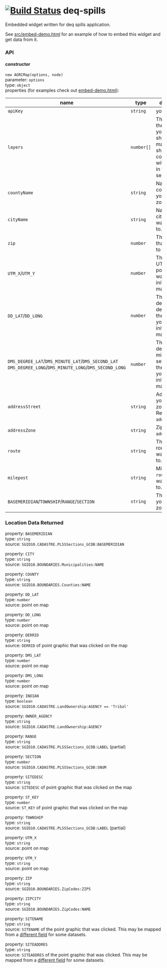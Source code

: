 [![Build Status](https://travis-ci.org/agrc/deq-spills.svg?branch=master)](https://travis-ci.org/agrc/deq-spills)
deq-spills
==========

Embedded widget written for deq spills application.

See [src/embed-demo.html](src/embed-demo.html) for an example of how to embed this widget and get data from it.

### API
#### constructor
`new AGRCMap(options, node)`  
parameter: `options`  
type: `object`  
properties (for examples check out [embed-demo.html](src/embed-demo.html)):  

|name|type|description|
|---|---|---|
|`apiKey`|`string`|your api key|
|`layers`|`number[]`|The indices of the layers that you want to show in the map. They should correspond with the layers in the map service.|
|`countyName`|`string`|Name of the county that you want to zoom to.|
|`cityName`|`string`|Name of the city that you want to zoom to.|
|`zip`|`number`|The zip code that you want to zoom to.|
|`UTM_X`/`UTM_Y`|`number`|The coords (in UTM) of the point that you want to initialize the map with.|
|`DD_LAT`/`DD_LONG`|`number`|The coords (in decimal degrees) of the point that you want to initialize the map with.|
|`DMS_DEGREE_LAT`/`DMS_MINUTE_LAT`/`DMS_SECOND_LAT` `DMS_DEGREE_LONG`/`DMS_MINUTE_LONG`/`DMS_SECOND_LONG`|`number`|The coords (in degrees, minutes, seconds) of the point that you want to initialize the map with.|
|`addressStreet`|`string`|Address that you want to zoom to. Requires `addressZone`.|
|`addressZone`|`string`|Zip or city of `addressStreet`.|
|`route`|`string`|The UDOT route that you want to zoom to.|
|`milepost`|`string`|Milepost of `route` that you want to zoom to.|
|`BASEMERIDIAN`/`TOWNSHIP`/`RANGE`/`SECTION`|`string`|The TRS that you want to zoom to.

### Location Data Returned
property: `BASEMERIDIAN`  
type: `string`  
source: `SGID10.CADASTRE.PLSSSections_GCDB:BASEMERIDIAN`  

property: `CITY`  
type: `string`  
source: `SGID10.BOUNDARIES.Municipalities:NAME`  

property: `COUNTY`  
type: `string`  
source: `SGID10.BOUNDARIES.Counties:NAME`  

property: `DD_LAT`  
type: `number`  
source: point on map  

property: `DD_LONG`  
type: `number`  
source: point on map  

property: `DERRID`  
type: `string`  
source: `DERRID` of point graphic that was clicked on the map  

property: `DMS_LAT`  
type: `number`  
source: point on map  

property: `DMS_LONG`  
type: `number`  
source: point on map  

property: `INDIAN`  
type: `boolean`  
source: `SGID10.CADASTRE.LandOwnership:AGENCY == 'Tribal'`  

property: `OWNER_AGENCY`  
type: `string`  
source: `SGID10.CADASTRE.LandOwnership:AGENCY`  

property: `RANGE`  
type: `string`  
source: `SGID10.CADASTRE.PLSSSections_GCDB:LABEL` (partial)  

property: `SECTION`  
type: `number`  
source: `SGID10.CADASTRE.PLSSSections_GCDB:SNUM`

property: `SITEDESC`  
type: `string`  
source: `SITEDESC` of point graphic that was clicked on the map  

property: `ST_KEY`  
type: `number`  
source: `ST_KEY` of point graphic that was clicked on the map  

property: `TOWNSHIP`  
type: `string`  
source: `SGID10.CADASTRE.PLSSSections_GCDB:LABEL` (partial)  

property: `UTM_X`  
type: `string`  
source: point on map  

property: `UTM_Y`  
type: `string`  
source: point on map  

property: `ZIP`  
type: `string`  
source: `SGID10.BOUNDARIES.ZipCodes:ZIP5`  

property: `ZIPCITY`  
type: `string`  
source: `SGID10.BOUNDARIES.ZipCodes:NAME`  

property: `SITENAME`  
type: `string`  
source: `SITENAME` of the point graphic that was clicked. This may be mapped from a [different field](src/app/config.js) for some datasets.

property: `SITEADDRES`  
type: `string`  
source: `SITEADDRES` of the point graphic that was clicked. This may be mapped from a [different field](src/app/config.js) for some datasets.
